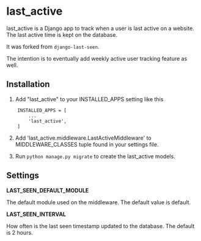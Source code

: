 # last_active

last_active is a Django app to track when a user is last active on a website. The last active time is kept on the database.

It was forked from `django-last-seen`.

The intention is to eventually add weekly active user tracking feature as well.


## Installation

1. Add "last_active" to your INSTALLED_APPS setting like this

```
    INSTALLED_APPS = [
        ...
        'last_active',
    ]
```

2. Add 'last_active.middleware.LastActiveMiddleware' to MIDDLEWARE_CLASSES tuple found in your settings file.

3. Run ``python manage.py migrate`` to create the last_active models.

## Settings

**LAST_SEEN_DEFAULT_MODULE**

The default module used on the middleware. The default value is default.

**LAST_SEEN_INTERVAL**

How often is the last seen timestamp updated to the database. The default is 2 hours.